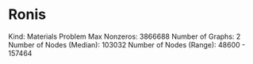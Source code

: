 # Ronis

Kind: Materials Problem
Max Nonzeros: 3866688
Number of Graphs: 2
Number of Nodes (Median): 103032
Number of Nodes (Range): 48600 - 157464